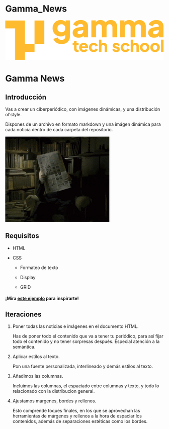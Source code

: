 # Gamma_News

![Logotipo de GammaTech School](assets/Logo_Yellow.png)

# Gamma News

## Introducción ##

Vas a crear un ciberperiódico, con imágenes dinámicas, y una distribución ol'style.

Dispones de un archivo en formato markdown y una imágen dinámica para cada noticia dentro de cada carpeta del repositorio.

![](assets/titulo.gif)

## Requisitos ##

- HTML

- CSS

    - Formateo de texto

    - Display

    - GRID

#### ¡Mira [este ejemplo](https://codepen.io/silkine/full/QWBxVX) para inspirarte!

## Iteraciones ##

1. Poner todas las noticias e imágenes en el documento HTML.

    Has de poner todo el contenido que va a tener tu periódico, para así fijar todo el contenido y no tener sorpresas después. Especial atención a la semántica.

2. Aplicar estilos al texto.

    Pon una fuente personalizada, interlineado y demás estilos al texto.

3. Añadimos las columnas.

    Incluimos las columnas, el espaciado entre columnas y texto, y todo lo relacionado con la distribucion general.

4. Ajustamos márgenes, bordes y rellenos.

    Esto comprende toques finales, en los que se aprovechan las herramientas de márgenes y rellenos a la hora de espaciar los contenidos, además de separaciones estéticas como los bordes.
